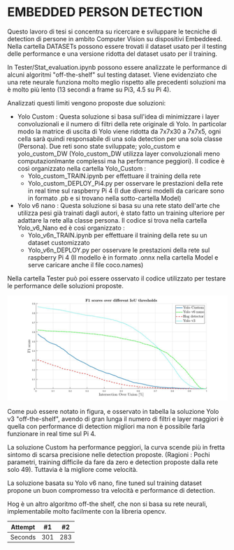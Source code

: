 # EMBEDDED PERSON DETECTION #
 
Questo lavoro di tesi si concentra su ricercare e sviluppare le tecniche di detection di persone in ambito Computer Vision su dispositivi  Embeddeed.
Nella cartella DATASETs possono essere trovati il dataset usato per il testing delle performance e una versione ridotta del dataset usato per il training.

In Tester/Stat_evaluation.ipynb possono essere analizzate le performance di alcuni algoritmi "off-the-shelf" sul testing dataset. Viene evidenziato che
una rete neurale funziona molto meglio rispetto alle precedenti soluzioni ma è molto più lento (13 secondi a frame su Pi3, 4.5 su Pi 4).

Analizzati questi limiti vengono proposte due soluzioni:

* Yolo Custom : Questa soluzione si basa sull'idea di minimizzare i layer convoluzionali e il numero di filtri della rete originale di Yolo. In particolar modo la matrice di uscita di Yolo viene ridotta da 7x7x30 a 7x7x5, ogni cella sarà quindi responsabile di una sola detection per una sola classe (Persona). Due reti sono state sviluppate; yolo_custom e yolo_custom_DW (Yolo_custom_DW utilizza layer convoluzionali meno computazionlmante complessi ma ha performance peggiori). Il codice è così organizzato nella cartella Yolo_Custom :
  * Yolo_custom_TRAIN.ipynb per effettuare il training della rete 
  * Yolo_custom_DEPLOY_Pi4.py per osservare le prestazioni della rete in real time sul raspberry Pi 4 (I due diversi modelli da caricare sono in formato .pb e si trovano nella sotto-cartella Model)
* Yolo v6 nano : Questa soluzione si basa su una rete stato dell'arte che utilizza pesi già trainati dagli autori, è stato fatto un training ulteriore per adattare la rete alla classe persona. Il codice si trova nella cartella Yolo_v6_Nano ed è così organizzato :
  * Yolo_v6n_TRAIN.ipynb per effettuare il training della rete su un dataset customizzato
  * Yolo_v6n_DEPLOY.py per osservare le prestazioni della rete sul raspberry Pi 4 (Il modello è in formato .onnx nella cartella Model e serve caricare anche il  file coco.names)

Nella cartella Tester può poi essere osservato il codice utilizzato per testare le performance delle soluzioni proposte.

<img src="/Comparison.jpg">

Come può essere notato in figura, e osservato in tabella la soluzione Yolo v3 "off-the-shelf", avendo di gran lunga il numero di filtri e layer maggiori è quella con performance di detection migliori ma non è possibile farla funzionare in real time sul Pi 4.

La soluzione Custom ha performance peggiori, la curva scende più in fretta sintomo di scarsa precisione nelle detection proposte. (Ragioni : Pochi parametri, training difficile da fare da zero e detection proposte dalla rete solo 49). Tuttavia è la migliore come velocità.

La soluzione basata su Yolo v6 nano, fine tuned sul training dataset propone un buon compromesso tra velocità e performance di detection.

Hog è un altro algoritmo off-the shelf, che non si basa su rete neurali, implementabile molto facilmente con la libreria opencv.

| Attempt | #1    | #2    |
| :---:   | :---: | :---: |
| Seconds | 301   | 283   |


